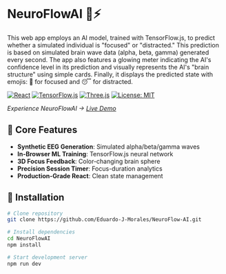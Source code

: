 # NeuroFlowAI 🧠⚡  

This web app employs an AI model, trained with TensorFlow.js, to predict whether a simulated individual is "focused" or "distracted." This prediction is based on simulated brain wave data (alpha, beta, gamma) generated every second. The app also features a glowing meter indicating the AI's confidence level in its prediction and visually represents the AI's "brain structure" using simple cards. Finally, it displays the predicted state with emojis: 🧠 for focused and 😴 for distracted.

[![React](https://img.shields.io/badge/React-20232A?logo=react&logoColor=61DAFB)](https://reactjs.org/)
[![TensorFlow.js](https://img.shields.io/badge/TensorFlow.js-FF6F00?logo=tensorflow&logoColor=white)](https://www.tensorflow.org/js)
[![Three.js](https://img.shields.io/badge/Three.js-000000?logo=three.js&logoColor=white)](https://threejs.org/)
[![License: MIT](https://img.shields.io/badge/License-MIT-yellow.svg)](https://opensource.org/licenses/MIT)

  <em>Experience NeuroFlowAI → [Live Demo](https://neuro-flow-ai-git-main-eduardo-j-morales-projects.vercel.app/)</em>

## 🧬 Core Features
- **Synthetic EEG Generation**: Simulated alpha/beta/gamma waves
- **In-Browser ML Training**: TensorFlow.js neural network
- **3D Focus Feedback**: Color-changing brain sphere
- **Precision Session Timer**: Focus-duration analytics
- **Production-Grade React**: Clean state management
  
## 🚀 Installation
```bash
# Clone repository
git clone https://github.com/Eduardo-J-Morales/NeuroFlow-AI.git

# Install dependencies
cd NeuroFlowAI
npm install

# Start development server
npm run dev
